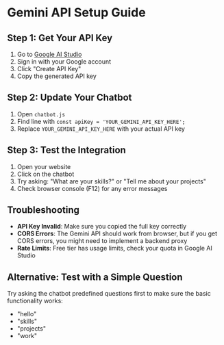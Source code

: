 # Gemini API Setup Guide

## Step 1: Get Your API Key

1. Go to [Google AI Studio](https://makersuite.google.com/app/apikey)
2. Sign in with your Google account
3. Click "Create API Key"
4. Copy the generated API key

## Step 2: Update Your Chatbot

1. Open `chatbot.js`
2. Find line with `const apiKey = 'YOUR_GEMINI_API_KEY_HERE';`
3. Replace `YOUR_GEMINI_API_KEY_HERE` with your actual API key

## Step 3: Test the Integration

1. Open your website
2. Click on the chatbot
3. Try asking: "What are your skills?" or "Tell me about your projects"
4. Check browser console (F12) for any error messages

## Troubleshooting

- **API Key Invalid**: Make sure you copied the full key correctly
- **CORS Errors**: The Gemini API should work from browser, but if you get CORS errors, you might need to implement a backend proxy
- **Rate Limits**: Free tier has usage limits, check your quota in Google AI Studio

## Alternative: Test with a Simple Question

Try asking the chatbot predefined questions first to make sure the basic functionality works:
- "hello"
- "skills" 
- "projects"
- "work"